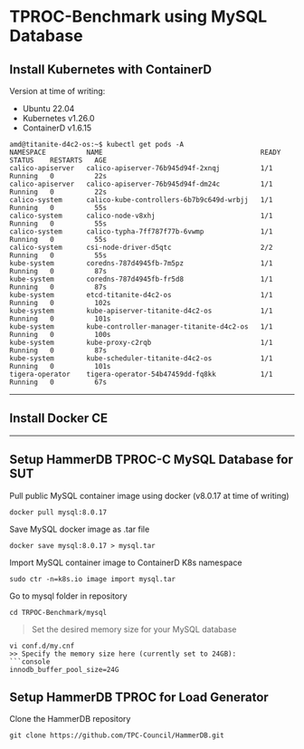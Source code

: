 # TPROC-Benchmark using MySQL Database

## Install Kubernetes with ContainerD ##
Version at time of writing:
- Ubuntu 22.04
- Kubernetes v1.26.0
- ContainerD v1.6.15

```console
amd@titanite-d4c2-os:~$ kubectl get pods -A
NAMESPACE          NAME                                       READY   STATUS    RESTARTS   AGE
calico-apiserver   calico-apiserver-76b945d94f-2xnqj          1/1     Running   0          22s
calico-apiserver   calico-apiserver-76b945d94f-dm24c          1/1     Running   0          22s
calico-system      calico-kube-controllers-6b7b9c649d-wrbjj   1/1     Running   0          55s
calico-system      calico-node-v8xhj                          1/1     Running   0          55s
calico-system      calico-typha-7ff787f77b-6vwmp              1/1     Running   0          55s
calico-system      csi-node-driver-d5qtc                      2/2     Running   0          55s
kube-system        coredns-787d4945fb-7m5pz                   1/1     Running   0          87s
kube-system        coredns-787d4945fb-fr5d8                   1/1     Running   0          87s
kube-system        etcd-titanite-d4c2-os                      1/1     Running   0          102s
kube-system        kube-apiserver-titanite-d4c2-os            1/1     Running   0          101s
kube-system        kube-controller-manager-titanite-d4c2-os   1/1     Running   0          100s
kube-system        kube-proxy-c2rqb                           1/1     Running   0          87s
kube-system        kube-scheduler-titanite-d4c2-os            1/1     Running   0          101s
tigera-operator    tigera-operator-54b47459dd-fq8kk           1/1     Running   0          67s
```

- - - -

## Install Docker CE ##

- - - -

## Setup HammerDB TPROC-C MySQL Database for SUT ##

Pull public MySQL container image using docker (v8.0.17 at time of writing)
```console
docker pull mysql:8.0.17
```

Save MySQL docker image as .tar file
```console
docker save mysql:8.0.17 > mysql.tar
```
 
Import MySQL container image to ContainerD K8s namespace 
 ```console
 sudo ctr -n=k8s.io image import mysql.tar
```

Go to mysql folder in repository
```console
cd TRPOC-Benchmark/mysql
```

>Set the desired memory size for your MySQL database
```console
vi conf.d/my.cnf
>> Specify the memory size here (currently set to 24GB):
```console
innodb_buffer_pool_size=24G
```

## Setup HammerDB TPROC for Load Generator ##

Clone the HammerDB repository
```console
git clone https://github.com/TPC-Council/HammerDB.git
```

